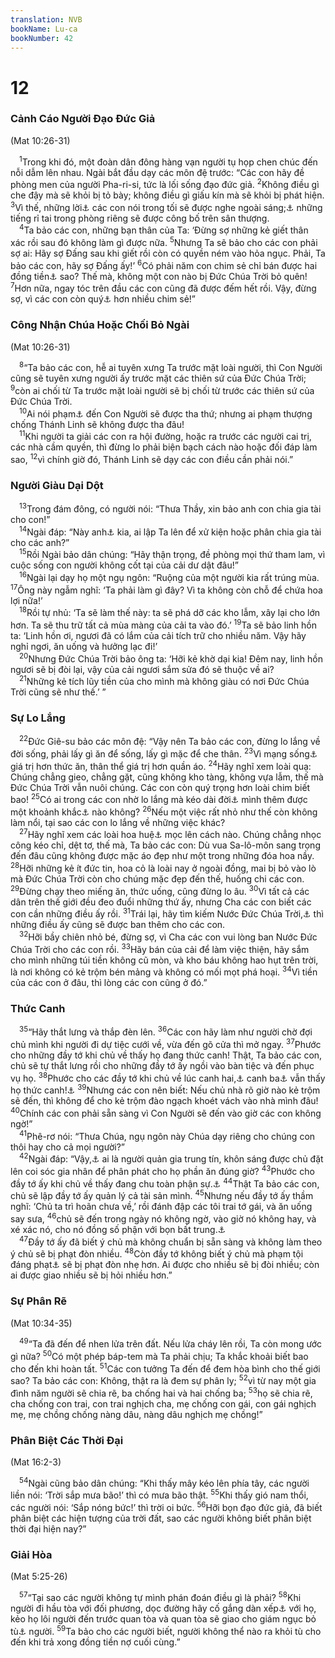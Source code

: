 ```yaml
---
translation: NVB
bookName: Lu-ca 
bookNumber: 42
---
```


<div class="title"><h1>12</h1><h3>Cảnh Cáo Người Đạo Đức Giả </h3><p>(Mat 10:26-31) </p></div>
<span class="verse lu_12_1"> <sup>1</sup>Trong khi đó, một đoàn dân đông hàng vạn người tụ họp chen chúc đến nỗi dẫm lên nhau. Ngài bắt đầu dạy các môn đệ trước: “Các con hãy đề phòng men của người Pha-ri-si, tức là lối sống đạo đức giả. </span>
<span class="verse lu_12_2"><sup>2</sup>Không điều gì che đậy mà sẽ khỏi bị tỏ bày; không điều gì giấu kín mà sẽ khỏi bị phát hiện. </span>
<span class="verse lu_12_3"><sup>3</sup>Vì thế, những lời<a data-toggle="tooltip" data-placement="bottom" title="Nt: những gì">⚓</a> các con nói trong tối sẽ được nghe ngoài sáng;<a data-toggle="tooltip" data-placement="bottom" title="Nt: nghe trong ánh sáng">⚓</a> những tiếng rỉ tai trong phòng riêng sẽ được công bố trên sân thượng. <br/></span>
<span class="verse lu_12_4"> <sup>4</sup>Ta bảo các con, những bạn thân của Ta: ‘Đừng sợ những kẻ giết thân xác rồi sau đó không làm gì được nữa. </span>
<span class="verse lu_12_5"><sup>5</sup>Nhưng Ta sẽ bảo cho các con phải sợ ai: Hãy sợ Đấng sau khi giết rồi còn có quyền ném vào hỏa ngục. Phải, Ta bảo các con, hãy sợ Đấng ấy!’ </span>
<span class="verse lu_12_6"><sup>6</sup>Có phải năm con chim sẻ chỉ bán được hai đồng tiền<a data-toggle="tooltip" data-placement="bottom" title="Đơn vị tiền cổ của La-mã trị giá tiền công một ngày">⚓</a> sao? Thế mà, không một con nào bị Đức Chúa Trời bỏ quên! </span>
<span class="verse lu_12_7"><sup>7</sup>Hơn nữa, ngay tóc trên đầu các con cũng đã được đếm hết rồi. Vậy, đừng sợ, vì các con còn quý<a data-toggle="tooltip" data-placement="bottom" title="Nt: khác">⚓</a> hơn nhiều chim sẻ!” <br/></span>
<div class="title"><h3>Công Nhận Chúa Hoặc Chối Bỏ Ngài </h3><p>(Mat 10:26-31) </p></div>
<span class="verse lu_12_8"> <sup>8</sup>“Ta bảo các con, hễ ai tuyên xưng Ta trước mặt loài người, thì Con Người cũng sẽ tuyên xưng người ấy trước mặt các thiên sứ của Đức Chúa Trời; </span>
<span class="verse lu_12_9"><sup>9</sup>còn ai chối từ Ta trước mặt loài người sẽ bị chối từ trước các thiên sứ của Đức Chúa Trời. <br/></span>
<span class="verse lu_12_10"> <sup>10</sup>Ai nói phạm<a data-toggle="tooltip" data-placement="bottom" title="Nt: nói một ít lời">⚓</a> đến Con Người sẽ được tha thứ; nhưng ai phạm thượng chống Thánh Linh sẽ không được tha đâu! <br/></span>
<span class="verse lu_12_11"> <sup>11</sup>Khi người ta giải các con ra hội đường, hoặc ra trước các người cai trị, các nhà cầm quyền, thì đừng lo phải biện bạch cách nào hoặc đối đáp làm sao, </span>
<span class="verse lu_12_12"><sup>12</sup>vì chính giờ đó, Thánh Linh sẽ dạy các con điều cần phải nói.” <br/></span>
<div class="title"><h3>Người Giàu Dại Dột </h3></div>
<span class="verse lu_12_13"> <sup>13</sup>Trong đám đông, có người nói: “Thưa Thầy, xin bảo anh con chia gia tài cho con!” <br/></span>
<span class="verse lu_12_14"> <sup>14</sup>Ngài đáp: “Này anh<a data-toggle="tooltip" data-placement="bottom" title="Nt: người">⚓</a> kia, ai lập Ta lên để xử kiện hoặc phân chia gia tài cho các anh?” <br/></span>
<span class="verse lu_12_15"> <sup>15</sup>Rồi Ngài bảo dân chúng: “Hãy thận trọng, đề phòng mọi thứ tham lam, vì cuộc sống con người không cốt tại của cải dư dật đâu!” <br/></span>
<span class="verse lu_12_16"> <sup>16</sup>Ngài lại dạy họ một ngụ ngôn: “Ruộng của một người kia rất trúng mùa. </span>
<span class="verse lu_12_17"><sup>17</sup>Ông này ngẫm nghĩ: ‘Ta phải làm gì đây? Vì ta không còn chỗ để chứa hoa lợi nữa!’ <br/></span>
<span class="verse lu_12_18"> <sup>18</sup>Rồi tự nhủ: ‘Ta sẽ làm thế này: ta sẽ phá dỡ các kho lẫm, xây lại cho lớn hơn. Ta sẽ thu trữ tất cả mùa màng của cải ta vào đó.’ </span>
<span class="verse lu_12_19"><sup>19</sup>Ta sẽ bảo linh hồn ta: ‘Linh hồn ơi, ngươi đã có lắm của cải tích trữ cho nhiều năm. Vậy hãy nghỉ ngơi, ăn uống và hưởng lạc đi!’ <br/></span>
<span class="verse lu_12_20"> <sup>20</sup>Nhưng Đức Chúa Trời bảo ông ta: ‘Hỡi kẻ khờ dại kia! Đêm nay, linh hồn ngươi sẽ bị đòi lại, vậy của cải ngươi sắm sửa đó sẽ thuộc về ai? <br/></span>
<span class="verse lu_12_21"> <sup>21</sup>Những kẻ tích lũy tiền của cho mình mà không giàu có nơi Đức Chúa Trời cũng sẽ như thế.’ ” <br/></span>
<div class="title"><h3>Sự Lo Lắng </h3></div>
<span class="verse lu_12_22"> <sup>22</sup>Đức Giê-su bảo các môn đệ: “Vậy nên Ta bảo các con, đừng lo lắng về đời sống, phải lấy gì ăn để sống, lấy gì mặc để che thân. </span>
<span class="verse lu_12_23"><sup>23</sup>Vì mạng sống<a data-toggle="tooltip" data-placement="bottom" title="Nt: linh hồn">⚓</a> giá trị hơn thức ăn, thân thể giá trị hơn quần áo. </span>
<span class="verse lu_12_24"><sup>24</sup>Hãy nghĩ xem loài quạ: Chúng chẳng gieo, chẳng gặt, cũng không kho tàng, không vựa lẫm, thế mà Đức Chúa Trời vẫn nuôi chúng. Các con còn quý trọng hơn loài chim biết bao! </span>
<span class="verse lu_12_25"><sup>25</sup>Có ai trong các con nhờ lo lắng mà kéo dài đời<a data-toggle="tooltip" data-placement="bottom" title="Ctd: tầm vóc">⚓</a> mình thêm được một khoảnh khắc<a data-toggle="tooltip" data-placement="bottom" title="Nt: Cu-bít (42.20cm)">⚓</a> nào không? </span>
<span class="verse lu_12_26"><sup>26</sup>Nếu một việc rất nhỏ như thế còn không làm nổi, tại sao các con lo lắng về những việc khác? <br/></span>
<span class="verse lu_12_27"> <sup>27</sup>Hãy nghĩ xem các loài hoa huệ<a data-toggle="tooltip" data-placement="bottom" title="Ctd: hoa đồng">⚓</a> mọc lên cách nào. Chúng chẳng nhọc công kéo chỉ, dệt tơ, thế mà, Ta bảo các con: Dù vua Sa-lô-môn sang trọng đến đâu cũng không được mặc áo đẹp như một trong những đóa hoa nầy. </span>
<span class="verse lu_12_28"><sup>28</sup>Hỡi những kẻ ít đức tin, hoa cỏ là loài nay ở ngoài đồng, mai bị bỏ vào lò mà Đức Chúa Trời còn cho chúng mặc đẹp đến thế, huống chi các con. </span>
<span class="verse lu_12_29"><sup>29</sup>Đừng chạy theo miếng ăn, thức uống, cũng đừng lo âu. </span>
<span class="verse lu_12_30"><sup>30</sup>Vì tất cả các dân trên thế giới đều đeo đuổi những thứ ấy, nhưng Cha các con biết các con cần những điều ấy rồi. </span>
<span class="verse lu_12_31"><sup>31</sup>Trái lại, hãy tìm kiếm Nước Đức Chúa Trời,<a data-toggle="tooltip" data-placement="bottom" title="Nước Ngài">⚓</a> thì những điều ấy cũng sẽ được ban thêm cho các con. <br/></span>
<span class="verse lu_12_32"> <sup>32</sup>Hỡi bầy chiên nhỏ bé, đừng sợ, vì Cha các con vui lòng ban Nước Đức Chúa Trời cho các con rồi. </span>
<span class="verse lu_12_33"><sup>33</sup>Hãy bán của cải để làm việc thiện, hãy sắm cho mình những túi tiền không cũ mòn, và kho báu không hao hụt trên trời, là nơi không có kẻ trộm bén mảng và không có mối mọt phá hoại. </span>
<span class="verse lu_12_34"><sup>34</sup>Vì tiền của các con ở đâu, thì lòng các con cũng ở đó.” <br/></span>
<div class="title"><h3>Thức Canh </h3></div>
<span class="verse lu_12_35"> <sup>35</sup>“Hãy thắt lưng và thắp đèn lên. </span>
<span class="verse lu_12_36"><sup>36</sup>Các con hãy làm như người chờ đợi chủ mình khi người đi dự tiệc cưới về, vừa đến gõ cửa thì mở ngay. </span>
<span class="verse lu_12_37"><sup>37</sup>Phước cho những đầy tớ khi chủ về thấy họ đang thức canh! Thật, Ta bảo các con, chủ sẽ tự thắt lưng rồi cho những đầy tớ ấy ngồi vào bàn tiệc và đến phục vụ họ. </span>
<span class="verse lu_12_38"><sup>38</sup>Phước cho các đầy tớ khi chủ về lúc canh hai,<a data-toggle="tooltip" data-placement="bottom" title="Theo người Do Thái và Hy-lạp. 10 giờ tối đến 2 giờ sáng">⚓</a> canh ba<a data-toggle="tooltip" data-placement="bottom" title="2 giờ sáng đến 6 giờ sáng">⚓</a> vẫn thấy họ thức canh!<a data-toggle="tooltip" data-placement="bottom" title="Nt: như vậy">⚓</a></span>
<span class="verse lu_12_39"><sup>39</sup>Nhưng các con nên biết: Nếu chủ nhà rõ giờ nào kẻ trộm sẽ đến, thì không để cho kẻ trộm đào ngạch khoét vách vào nhà mình đâu! </span>
<span class="verse lu_12_40"><sup>40</sup>Chính các con phải sẵn sàng vì Con Người sẽ đến vào giờ các con không ngờ!” <br/></span>
<span class="verse lu_12_41"> <sup>41</sup>Phê-rơ nói: “Thưa Chúa, ngụ ngôn này Chúa dạy riêng cho chúng con thôi hay cho cả mọi người?” <br/></span>
<span class="verse lu_12_42"> <sup>42</sup>Ngài đáp: “Vậy,<a data-toggle="tooltip" data-placement="bottom" title="Ctd: Thế thì, bởi thế cho nên">⚓</a> ai là người quản gia trung tín, khôn sáng được chủ đặt lên coi sóc gia nhân để phân phát cho họ phần ăn đúng giờ? </span>
<span class="verse lu_12_43"><sup>43</sup>Phước cho đầy tớ ấy khi chủ về thấy đang chu toàn phận sự.<a data-toggle="tooltip" data-placement="bottom" title="Nt: đang làm như vậy">⚓</a></span>
<span class="verse lu_12_44"><sup>44</sup>Thật Ta bảo các con, chủ sẽ lập đầy tớ ấy quản lý cả tài sản mình. </span>
<span class="verse lu_12_45"><sup>45</sup>Nhưng nếu đầy tớ ấy thầm nghĩ: ‘Chủ ta trì hoãn chưa về,’ rồi đánh đập các tôi trai tớ gái, và ăn uống say sưa, </span>
<span class="verse lu_12_46"><sup>46</sup>chủ sẽ đến trong ngày nó không ngờ, vào giờ nó không hay, và xé xác nó, cho nó đồng số phận với bọn bất trung.<a data-toggle="tooltip" data-placement="bottom" title="Nt: vô tín">⚓</a><br/></span>
<span class="verse lu_12_47"> <sup>47</sup>Đầy tớ ấy đã biết ý chủ mà không chuẩn bị sẵn sàng và không làm theo ý chủ sẽ bị phạt đòn nhiều. </span>
<span class="verse lu_12_48"><sup>48</sup>Còn đầy tớ không biết ý chủ mà phạm tội đáng phạt<a data-toggle="tooltip" data-placement="bottom" title="Nt: làm việc đáng đánh đòn">⚓</a> sẽ bị phạt đòn nhẹ hơn. Ai được cho nhiều sẽ bị đòi nhiều; còn ai được giao nhiều sẽ bị hỏi nhiều hơn.” <br/></span>
<div class="title"><h3>Sự Phân Rẽ </h3><p>(Mat 10:34-35) </p></div>
<span class="verse lu_12_49"> <sup>49</sup>“Ta đã đến để nhen lửa trên đất. Nếu lửa cháy lên rồi, Ta còn mong ước gì nữa? </span>
<span class="verse lu_12_50"><sup>50</sup>Có một phép báp-tem mà Ta phải chịu; Ta khắc khoải biết bao cho đến khi hoàn tất. </span>
<span class="verse lu_12_51"><sup>51</sup>Các con tưởng Ta đến để đem hòa bình cho thế giới sao? Ta bảo các con: Không, thật ra là đem sự phân ly; </span>
<span class="verse lu_12_52"><sup>52</sup>vì từ nay một gia đình năm người sẽ chia rẽ, ba chống hai và hai chống ba; </span>
<span class="verse lu_12_53"><sup>53</sup>họ sẽ chia rẽ, cha chống con trai, con trai nghịch cha, mẹ chống con gái, con gái nghịch mẹ, mẹ chồng chống nàng dâu, nàng dâu nghịch mẹ chồng!” <br/></span>
<div class="title"><h3>Phân Biệt Các Thời Đại </h3><p>(Mat 16:2-3) </p></div>
<span class="verse lu_12_54"> <sup>54</sup>Ngài cũng bảo dân chúng: “Khi thấy mây kéo lên phía tây, các người liền nói: ‘Trời sắp mưa bão!’ thì có mưa bão thật. </span>
<span class="verse lu_12_55"><sup>55</sup>Khi thấy gió nam thổi, các người nói: ‘Sắp nóng bức!’ thì trời oi bức. </span>
<span class="verse lu_12_56"><sup>56</sup>Hỡi bọn đạo đức giả, đã biết phân biệt các hiện tượng của trời đất, sao các người không biết phân biệt thời đại hiện nay?” <br/></span>
<div class="title"><h3>Giải Hòa </h3><p>(Mat 5:25-26) </p></div>
<span class="verse lu_12_57"> <sup>57</sup>“Tại sao các người không tự mình phán đoán điều gì là phải? </span>
<span class="verse lu_12_58"><sup>58</sup>Khi người đi hầu tòa với đối phương, dọc đường hãy cố gắng dàn xếp<a data-toggle="tooltip" data-placement="bottom" title="Giải quyết cho xong">⚓</a> với họ, kẻo họ lôi người đến trước quan tòa và quan tòa sẽ giao cho giám ngục bỏ tù<a data-toggle="tooltip" data-placement="bottom" title="Nt: sẽ giao cho giám ngục, giám ngục sẽ bỏ tù">⚓</a> người. </span>
<span class="verse lu_12_59"><sup>59</sup>Ta bảo cho các người biết, người không thể nào ra khỏi tù cho đến khi trả xong đồng tiền nợ cuối cùng.” <br/></span>
